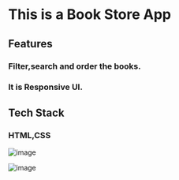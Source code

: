 # This is a Book Store App

## Features 
### Filter,search and order the books.
### It is Responsive UI.

## Tech Stack
### HTML,CSS

![image](https://user-images.githubusercontent.com/26873360/159410501-a0011bad-483f-4b05-a887-ed3956008426.png)

![image](https://user-images.githubusercontent.com/26873360/159410585-6858f9cb-480b-4332-bce3-ad64d43ab703.png)
